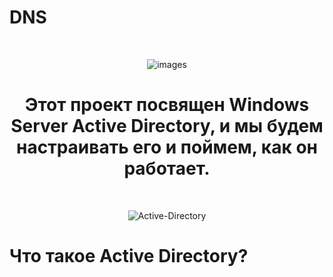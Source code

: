 # DNS
<br>

<div align="center" ; width="500px">
  
![images](https://github.com/Hasul79/Windows_server-Active_Directory/assets/95657084/bb09bfc8-abc1-4894-8c31-55a40c91c70e)

 </div>


<div align="center">
  <h1>Этот проект посвящен Windows Server Active Directory, и мы будем настраивать его и поймем, как он работает.</h1>
</div>
<br/>

<div align="center">
  
![Active-Directory](https://github.com/Hasul79/Windows_server-Active_Directory/assets/95657084/26339a44-cd69-4f62-892e-4dfbb370da0c)

</div>

# Что такое Active Directory?
